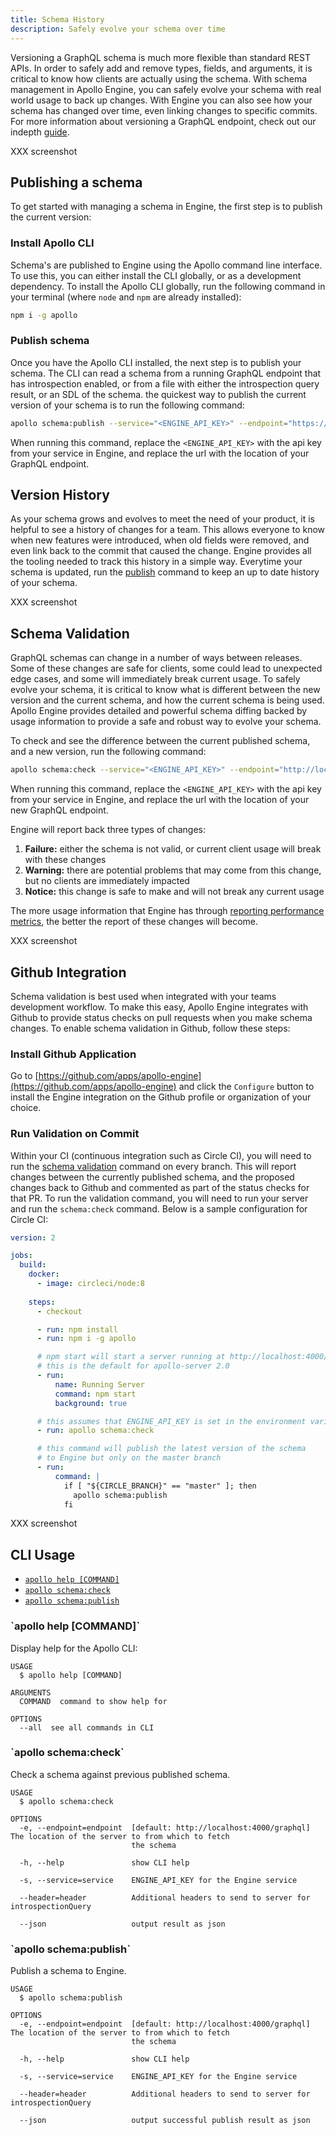 ```yaml
---
title: Schema History
description: Safely evolve your schema over time
---
```


Versioning a GraphQL schema is much more flexible than standard REST APIs. In order to safely add and remove types, fields, and arguments, it is critical to know how clients are actually using the schema. With schema management in Apollo Engine, you can safely evolve your schema with real world usage to back up changes. With Engine you can also see how your schema has changed over time, even linking changes to specific commits. For more information about versioning a GraphQL endpoint, check out our indepth [guide](https://www.apollographql.com/docs/guides/versioning.html).

XXX screenshot

<h2 id="setup">Publishing a schema</h2>

To get started with managing a schema in Engine, the first step is to publish the current version:

<h3 id="install-apollo-cli">Install Apollo CLI</h3>

Schema's are published to Engine using the Apollo command line interface. To use this, you can either install the CLI globally, or as a development dependency. To install the Apollo CLI globally, run the following command in your terminal (where `node` and `npm` are already installed):

```bash
npm i -g apollo
```

<h3 id="publish-schema">Publish schema</h3>

Once you have the Apollo CLI installed, the next step is to publish your schema. The CLI can read a schema from a running GraphQL endpoint that has introspection enabled, or from a file with either the introspection query result, or an SDL of the schema. the quickest way to publish the current version of your schema is to run the following command:

```bash
apollo schema:publish --service="<ENGINE_API_KEY>" --endpoint="https://example.com/graphql"
```

When running this command, replace the `<ENGINE_API_KEY>` with the api key from your service in Engine, and replace the url with the location of your GraphQL endpoint. 

<h2 id="history">Version History</h2>

As your schema grows and evolves to meet the need of your product, it is helpful to see a history of changes for a team. This allows everyone to know when new features were introduced, when old fields were removed, and even link back to the commit that caused the change. Engine provides all the tooling needed to track this history in a simple way. Everytime your schema is updated, run the [publish](#publish-schema) command to keep an up to date history of your schema.

XXX screenshot

<h2 id="schema-validation">Schema Validation</h2>

GraphQL schemas can change in a number of ways between releases. Some of these changes are safe for clients, some could lead to unexpected edge cases, and some will immediately break current usage. To safely evolve your schema, it is critical to know what is different between the new version and the current schema, and how the current schema is being used. Apollo Engine provides detailed and powerful schema diffing backed by usage information to provide a safe and robust way to evolve your schema.

To check and see the difference between the current published schema, and a new version, run the following command:

```bash
apollo schema:check --service="<ENGINE_API_KEY>" --endpoint="http://localhost:4000/graphql"
```

When running this command, replace the `<ENGINE_API_KEY>` with the api key from your service in Engine, and replace the url with the location of your new GraphQL endpoint. 

Engine will report back three types of changes:

1. **Failure:** either the schema is not valid, or current client usage will break with these changes
2. **Warning:** there are potential problems that may come from this change, but no clients are immediately impacted
3. **Notice:** this change is safe to make and will not break any current usage

The more usage information that Engine has through [reporting performance metrics](./performance.html), the better the report of these changes will become.

XXX screenshot

<h2 id="github">Github Integration</h2>

Schema validation is best used when integrated with your teams development workflow. To make this easy, Apollo Engine integrates with Github to provide status checks on pull requests when you make schema changes. To enable schema validation in Github, follow these steps:

<h3 id="install-github">Install Github Application</h3>

Go to [https://github.com/apps/apollo-engine](https://github.com/apps/apollo-engine) and click the `Configure` button to install the Engine integration on the Github profile or organization of your choice.

<h3 id="check-schema-on-ci">Run Validation on Commit</h3>

Within your CI (continuous integration such as Circle CI), you will need to run the [schema validation](#schema-validation) command on every branch. This will report changes between the currently published schema, and the proposed changes back to Github and commented as part of the status checks for that PR. To run the validation command, you will need to run your server and run the `schema:check` command. Below is a sample configuration for Circle CI:

```yaml
version: 2

jobs:
  build:
    docker:
      - image: circleci/node:8
      
    steps:
      - checkout

      - run: npm install
      - run: npm i -g apollo

      # npm start will start a server running at http://localhost:4000/graphql
      # this is the default for apollo-server 2.0
      - run:
          name: Running Server
          command: npm start
          background: true

      # this assumes that ENGINE_API_KEY is set in the environment variables
      - run: apollo schema:check

      # this command will publish the latest version of the schema
      # to Engine but only on the master branch
      - run:
          command: |
            if [ "${CIRCLE_BRANCH}" == "master" ]; then
              apollo schema:publish
            fi
```


XXX screenshot

<h2 id="cli-commands">CLI Usage</h2>

* [`apollo help [COMMAND]`](#apollo-help-command)
* [`apollo schema:check`](#apollo-schemacheck)
* [`apollo schema:publish`](#apollo-schemapublish)

<h3 id="apollo-help-command">`apollo help [COMMAND]`</h3>

Display help for the Apollo CLI:

```
USAGE
  $ apollo help [COMMAND]

ARGUMENTS
  COMMAND  command to show help for

OPTIONS
  --all  see all commands in CLI
```

<h3 id="apollo-schemacheck">`apollo schema:check`</h3>

Check a schema against previous published schema.

```
USAGE
  $ apollo schema:check

OPTIONS
  -e, --endpoint=endpoint  [default: http://localhost:4000/graphql] The location of the server to from which to fetch
                           the schema

  -h, --help               show CLI help

  -s, --service=service    ENGINE_API_KEY for the Engine service

  --header=header          Additional headers to send to server for introspectionQuery

  --json                   output result as json
```

<h3 id="apollo-schemapublish">`apollo schema:publish`</h3>

Publish a schema to Engine.

```
USAGE
  $ apollo schema:publish

OPTIONS
  -e, --endpoint=endpoint  [default: http://localhost:4000/graphql] The location of the server to from which to fetch
                           the schema

  -h, --help               show CLI help

  -s, --service=service    ENGINE_API_KEY for the Engine service

  --header=header          Additional headers to send to server for introspectionQuery

  --json                   output successful publish result as json
```

